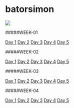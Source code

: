 # batorsimon


![](https://pandao.github.io/editor.md/examples/images/4.jpg)

#####WEEK-01

[Day 1](https://github.com/greenfox-academy/batorsimon/tree/master/week-01/day-1 "day1")
[Day 2](https://github.com/greenfox-academy/batorsimon/tree/master/week-01/day-2 "day2")
[Day 3](https://github.com/greenfox-academy/batorsimon/tree/master/week-01/day-3 "day3")
[Day 4](https://github.com/greenfox-academy/batorsimon/tree/master/week-01/day-4 "day4")
[Day 5](https://github.com/greenfox-academy/batorsimon/tree/master/week-01/day-5 "day5")


#####WEEK-02

[Day 1](https://github.com/greenfox-academy/batorsimon/tree/master/week-02/day-1 "day1")
[Day 2](https://github.com/greenfox-academy/batorsimon/tree/master/week-02/day-2 "day2")
[Day 3](https://github.com/greenfox-academy/batorsimon/tree/master/week-02/day-3 "day3")
[Day 4](https://github.com/greenfox-academy/batorsimon/tree/master/week-02/day-4 "day4")
[Day 5](https://github.com/greenfox-academy/batorsimon/tree/master/week-02/day-5 "day5")


#####WEEK-03

[Day 1](https://github.com/greenfox-academy/batorsimon/tree/master/week-03/day-1 "day1")
[Day 2](https://github.com/greenfox-academy/batorsimon/tree/master/week-03/day-2 "day2")
[Day 3](https://github.com/greenfox-academy/batorsimon/tree/master/week-03/day-3 "day3")
[Day 4](https://github.com/greenfox-academy/batorsimon/tree/master/week-03/day-4 "day4")
[Day 5](https://github.com/greenfox-academy/batorsimon/tree/master/week-03/day-5 "day5")


#####WEEK-04

[Day 1](https://github.com/greenfox-academy/batorsimon/tree/master/week-04/day-1 "day1")
[Day 2](https://github.com/greenfox-academy/batorsimon/tree/master/week-04/day-2 "day2")
[Day 3](https://github.com/greenfox-academy/batorsimon/tree/master/week-04/day-3 "day3")
[Day 4](https://github.com/greenfox-academy/batorsimon/tree/master/week-04/day-4 "day4")
[Day 5](https://github.com/greenfox-academy/batorsimon/tree/master/week-04/day-5 "day5")

